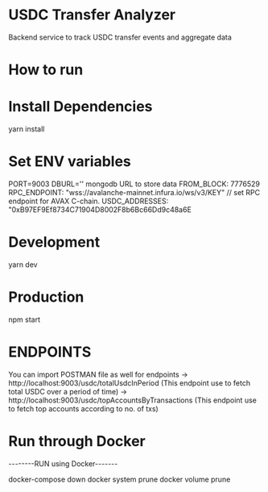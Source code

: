 # USDC Transfer Analyzer
Backend service to track USDC transfer events and aggregate data

# How to run

# Install Dependencies
yarn install

# Set ENV variables
PORT=9003
DBURL='' mongodb URL to store data
FROM_BLOCK: 7776529
RPC_ENDPOINT: "wss://avalanche-mainnet.infura.io/ws/v3/KEY" // set RPC endpoint for AVAX C-chain.
USDC_ADDRESSES: "0xB97EF9Ef8734C71904D8002F8b6Bc66Dd9c48a6E

# Development
yarn dev

# Production
npm start

# ENDPOINTS
You can import POSTMAN file as well for endpoints
-> http://localhost:9003/usdc/totalUsdcInPeriod  (This endpoint use to fetch total USDC over a period of time)
-> http://localhost:9003/usdc/topAccountsByTransactions (This endpoint use to fetch top accounts according to no. of txs)

# Run through Docker
--------RUN using Docker-------

docker-compose down
docker system prune
docker volume prune
